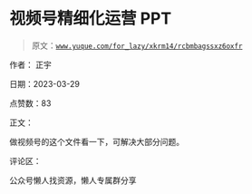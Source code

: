 # 视频号精细化运营 PPT

> 原文：[`www.yuque.com/for_lazy/xkrm14/rcbmbagssxz6oxfr`](https://www.yuque.com/for_lazy/xkrm14/rcbmbagssxz6oxfr)



作者： 正宇



日期：2023-03-29



点赞数：83



正文：



做视频号的这个文件看一下，可解决大部分问题。



评论区：



公众号懒人找资源，懒人专属群分享

